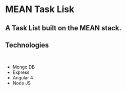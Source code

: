 # MEAN Task Lisk

## A Task List built on the MEAN stack.

## Technologies
&nbsp;
- Mongo DB
- Express
- Angular 4
- Node JS
